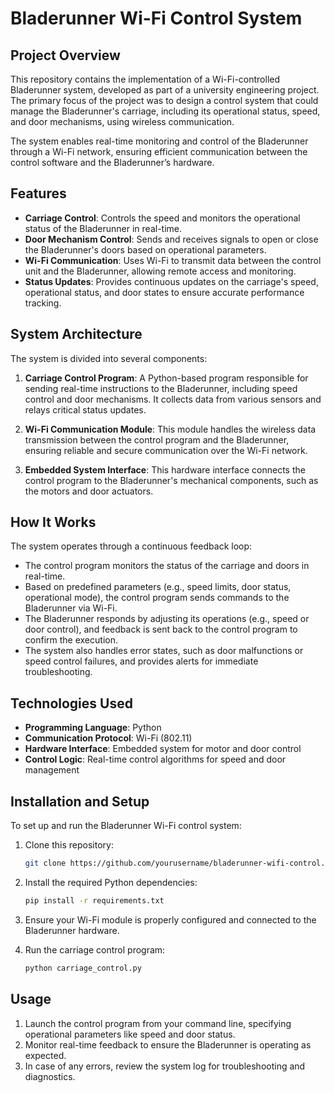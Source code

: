 # Bladerunner Wi-Fi Control System

## Project Overview
This repository contains the implementation of a Wi-Fi-controlled Bladerunner system, developed as part of a university engineering project. The primary focus of the project was to design a control system that could manage the Bladerunner's carriage, including its operational status, speed, and door mechanisms, using wireless communication. 

The system enables real-time monitoring and control of the Bladerunner through a Wi-Fi network, ensuring efficient communication between the control software and the Bladerunner’s hardware.

## Features
- **Carriage Control**: Controls the speed and monitors the operational status of the Bladerunner in real-time.
- **Door Mechanism Control**: Sends and receives signals to open or close the Bladerunner's doors based on operational parameters.
- **Wi-Fi Communication**: Uses Wi-Fi to transmit data between the control unit and the Bladerunner, allowing remote access and monitoring.
- **Status Updates**: Provides continuous updates on the carriage's speed, operational status, and door states to ensure accurate performance tracking.

## System Architecture
The system is divided into several components:
1. **Carriage Control Program**: A Python-based program responsible for sending real-time instructions to the Bladerunner, including speed control and door mechanisms. It collects data from various sensors and relays critical status updates.
   
2. **Wi-Fi Communication Module**: This module handles the wireless data transmission between the control program and the Bladerunner, ensuring reliable and secure communication over the Wi-Fi network.

3. **Embedded System Interface**: This hardware interface connects the control program to the Bladerunner's mechanical components, such as the motors and door actuators.

## How It Works
The system operates through a continuous feedback loop:
- The control program monitors the status of the carriage and doors in real-time.
- Based on predefined parameters (e.g., speed limits, door status, operational mode), the control program sends commands to the Bladerunner via Wi-Fi.
- The Bladerunner responds by adjusting its operations (e.g., speed or door control), and feedback is sent back to the control program to confirm the execution.
- The system also handles error states, such as door malfunctions or speed control failures, and provides alerts for immediate troubleshooting.

## Technologies Used
- **Programming Language**: Python
- **Communication Protocol**: Wi-Fi (802.11)
- **Hardware Interface**: Embedded system for motor and door control
- **Control Logic**: Real-time control algorithms for speed and door management

## Installation and Setup
To set up and run the Bladerunner Wi-Fi control system:

1. Clone this repository:
   ```bash
   git clone https://github.com/yourusername/bladerunner-wifi-control.git
   ```
2. Install the required Python dependencies:
   ```bash
   pip install -r requirements.txt
   ```
3. Ensure your Wi-Fi module is properly configured and connected to the Bladerunner hardware.

4. Run the carriage control program:
   ```bash
   python carriage_control.py
   ```

## Usage
1. Launch the control program from your command line, specifying operational parameters like speed and door status.
2. Monitor real-time feedback to ensure the Bladerunner is operating as expected.
3. In case of any errors, review the system log for troubleshooting and diagnostics.